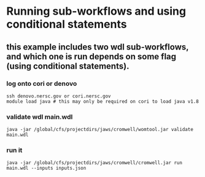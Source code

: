 # Running sub-workflows and using conditional statements

## this example includes two wdl sub-workflows, and which one is run depends on some flag (using conditional statements).

### log onto cori or denovo
```
ssh denovo.nersc.gov or cori.nersc.gov
module load java # this may only be required on cori to load java v1.8
```  

### validate wdl main.wdl
```
java -jar /global/cfs/projectdirs/jaws/cromwell/womtool.jar validate main.wdl
```  

### run it
```
java -jar /global/cfs/projectdirs/jaws/cromwell/cromwell.jar run main.wdl --inputs inputs.json
```  

